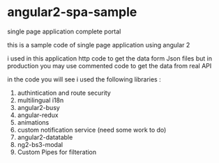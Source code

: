 # angular2-spa-sample
single page application complete portal

this is a sample code of single page application using angular 2
 
i used in this application http code to get the data form Json files but in production you may use commented code to get the data from real API

in the code you will see i used the following libraries :
 1. authintication and route security
 2. multilingual i18n
 3.  angular2-busy
 4. angular-redux
 5. animations
 6. custom notification service (need some work to do)
 7. angular2-datatable
 8. ng2-bs3-modal 
 9. Custom Pipes for filteration